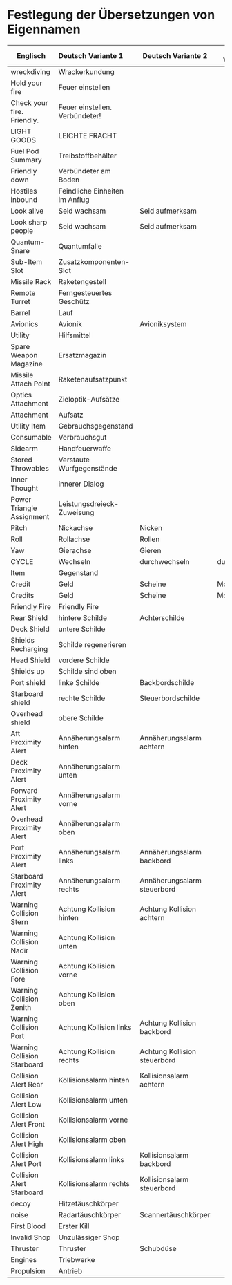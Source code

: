 # Festlegung der Übersetzungen von Eigennamen

| Englisch                    | Deutsch Variante 1             | Deutsch Variante 2           | Deutsch Variante 3 |
|-----------------------------|:-------------------------------|------------------------------|--------------------|
| wreckdiving                 | Wrackerkundung                 |                              |                    |
| Hold your fire              | Feuer einstellen               |                              |                    |
| Check your fire. Friendly.  | Feuer einstellen. Verbündeter! |                              |                    |
| LIGHT GOODS                 | LEICHTE FRACHT                 |                              |                    |
| Fuel Pod Summary            | Treibstoffbehälter             |                              |                    |
| Friendly down               | Verbündeter am Boden           |                              |                    |
| Hostiles inbound            | Feindliche Einheiten im Anflug |                              |                    |
| Look alive                  | Seid wachsam                   | Seid aufmerksam              |                    |
| Look sharp people           | Seid wachsam                   | Seid aufmerksam              |                    |
| Quantum-Snare               | Quantumfalle                   |                              |                    |
| Sub-Item Slot               | Zusatzkomponenten-Slot         |                              |                    |
| Missile Rack                | Raketengestell                 |                              |                    |
| Remote Turret               | Ferngesteuertes Geschütz       |                              |                    |
| Barrel                      | Lauf                           |                              |                    |
| Avionics                    | Avionik                        | Avioniksystem                |                    |
| Utility                     | Hilfsmittel                    |                              |                    |
| Spare Weapon Magazine       | Ersatzmagazin                  |                              |                    |
| Missile Attach Point        | Raketenaufsatzpunkt            |                              |                    |
| Optics Attachment           | Zieloptik-Aufsätze             |                              |                    |
| Attachment                  | Aufsatz                        |                              |                    |
| Utility Item                | Gebrauchsgegenstand            |                              |                    |
| Consumable                  | Verbrauchsgut                  |                              |                    |
| Sidearm                     | Handfeuerwaffe                 |                              |                    |
| Stored Throwables           | Verstaute Wurfgegenstände      |                              |                    |
| Inner Thought               | innerer Dialog                 |                              |                    |
| Power Triangle Assignment   | Leistungsdreieck-Zuweisung     |                              |                    |
| Pitch                       | Nickachse                      | Nicken                       |                    |
| Roll                        | Rollachse                      | Rollen                       |                    |
| Yaw                         | Gierachse                      | Gieren                       |                    |
| CYCLE                       | Wechseln                       | durchwechseln                | durchschalten      |
| Item                        | Gegenstand                     |                              |                    |
| Credit                      | Geld                           | Scheine                      | Moneten            |
| Credits                     | Geld                           | Scheine                      | Moneten            |
| Friendly Fire               | Friendly Fire                  |                              |                    |
| Rear Shield                 | hintere Schilde                | Achterschilde                |                    |
| Deck Shield                 | untere Schilde                 |                              |                    |
| Shields Recharging          | Schilde regenerieren           |                              |                    |
| Head Shield                 | vordere Schilde                |                              |                    |
| Shields up                  | Schilde sind oben              |                              |                    |
| Port shield                 | linke Schilde                  | Backbordschilde              |                    |
| Starboard shield            | rechte Schilde                 | Steuerbordschilde            |                    |
| Overhead shield             | obere Schilde                  |                              |                    |
| Aft Proximity Alert         | Annäherungsalarm hinten        | Annäherungsalarm achtern     |                    |
| Deck Proximity Alert        | Annäherungsalarm unten         |                              |                    |
| Forward Proximity Alert     | Annäherungsalarm vorne         |                              |                    |
| Overhead Proximity Alert    | Annäherungsalarm oben          |                              |                    |
| Port Proximity Alert        | Annäherungsalarm links         | Annäherungsalarm backbord    |                    |
| Starboard Proximity Alert   | Annäherungsalarm rechts        | Annäherungsalarm steuerbord  |                    |
| Warning Collision Stern     | Achtung Kollision hinten       | Achtung Kollision achtern    |                    |
| Warning Collision Nadir     | Achtung Kollision unten        |                              |                    |
| Warning Collision Fore      | Achtung Kollision vorne        |                              |                    |
| Warning Collision Zenith    | Achtung Kollision oben         |                              |                    |
| Warning Collision Port      | Achtung Kollision links        | Achtung Kollision backbord   |                    |
| Warning Collision Starboard | Achtung Kollision rechts       | Achtung Kollision steuerbord |                    |
| Collision Alert Rear        | Kollisionsalarm hinten         | Kollisionsalarm achtern      |                    |
| Collision Alert Low         | Kollisionsalarm unten          |                              |                    |
| Collision Alert Front       | Kollisionsalarm vorne          |                              |                    |
| Collision Alert High        | Kollisionsalarm oben           |                              |                    |
| Collision Alert Port        | Kollisionsalarm links          | Kollisionsalarm backbord     |                    |
| Collision Alert Starboard   | Kollisionsalarm rechts         | Kollisionsalarm steuerbord   |                    |
| decoy                       | Hitzetäuschkörper              |                              |                    |
| noise                       | Radartäuschkörper              | Scannertäuschkörper          |                    |
| First Blood                 | Erster Kill                    |                              |                    |
| Invalid Shop                | Unzulässiger Shop              |                              |                    |
| Thruster                    | Thruster                       | Schubdüse                    |                    |
| Engines                     | Triebwerke                     |                              |                    |
| Propulsion                  | Antrieb                        |                              |                    |
